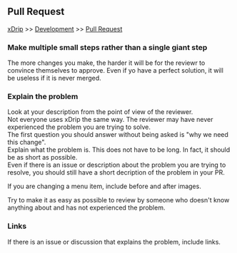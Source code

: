 ## Pull Request  
[xDrip](../../README.md) >> [Development](./Development) >> [Pull Request](./PR_How)  
  
### Make multiple small steps rather than a single giant step  
The more changes you make, the harder it will be for the reviewr to convince themselves to approve.  Even if yo have a perfect solution, it will be useless if it is never merged.  
  
### Explain the problem
Look at your description from the point of view of the reviewer.  
Not everyone uses xDrip the same way.  The reviewer may have never experienced the problem you are trying to solve.  
The first question you should answer without being asked is "why we need this change".  
Explain what the problem is.  This does not have to be long.  In fact, it should be as short as possible.  
Even if there is an issue or description about the problem you are trying to resolve, you should still have a short decription of the problem in your PR.  

If you are changing a menu item, include before and after images.  

Try to make it as easy as possible to review by someone who doesn't know anything about and has not experienced the problem.  

### Links
If there is an issue or discussion that explains the problem, include links.  

